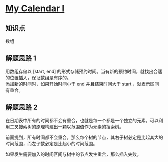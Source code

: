 # [My Calendar I](https://leetcode.com/problems/my-calendar-i/)

## 知识点

数组

## 解题思路 1

用数组存储以 [start, end] 的形式存储预约时间。当有新的预约时间，就找出合适的位置插入，保证数组是有序的。  
添加新的时间时，如果开始时间小于 end 并且结束时间大于 start ，就表示区间有重合。

## 解题思路 2

在日期表中所有的时间都不会有重合，也就是每一个都是一个独立的元素。可以利用二叉搜索树的原理构建出一颗以范围值作为元素的搜索树。

前面提到，所有时间都不会重合，那么每个树的节点，其右子树必定是比起其大的时间范围，而左子数必定是比起小的时间范围。

如果发生需要加入的时间区间与树中的节点发生重合，那么插入失败。
